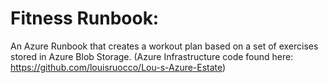 # Fitness Runbook: 

An Azure Runbook that creates a workout plan based on a set of exercises stored in Azure Blob Storage. (Azure Infrastructure code found here: https://github.com/louisruocco/Lou-s-Azure-Estate)